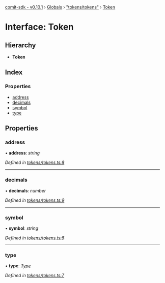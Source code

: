 [comit-sdk - v0.10.1](../README.md) › [Globals](../globals.md) › ["tokens/tokens"](../modules/_tokens_tokens_.md) › [Token](_tokens_tokens_.token.md)

# Interface: Token

## Hierarchy

* **Token**

## Index

### Properties

* [address](_tokens_tokens_.token.md#address)
* [decimals](_tokens_tokens_.token.md#decimals)
* [symbol](_tokens_tokens_.token.md#symbol)
* [type](_tokens_tokens_.token.md#type)

## Properties

###  address

• **address**: *string*

*Defined in [tokens/tokens.ts:8](https://github.com/comit-network/comit-js-sdk/blob/68ef370/src/tokens/tokens.ts#L8)*

___

###  decimals

• **decimals**: *number*

*Defined in [tokens/tokens.ts:9](https://github.com/comit-network/comit-js-sdk/blob/68ef370/src/tokens/tokens.ts#L9)*

___

###  symbol

• **symbol**: *string*

*Defined in [tokens/tokens.ts:6](https://github.com/comit-network/comit-js-sdk/blob/68ef370/src/tokens/tokens.ts#L6)*

___

###  type

• **type**: *[Type](../modules/_tokens_tokens_.md#type)*

*Defined in [tokens/tokens.ts:7](https://github.com/comit-network/comit-js-sdk/blob/68ef370/src/tokens/tokens.ts#L7)*
